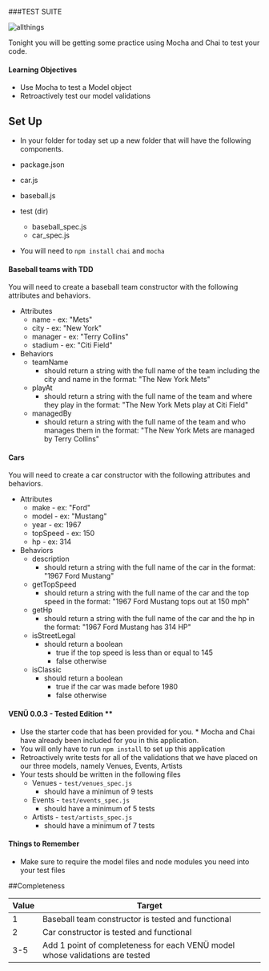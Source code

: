 ###TEST SUITE 

![allthings](http://sci8.com/wp-content/uploads/2014/10/test-all-the-things.jpg)

Tonight you will be getting some practice using Mocha and Chai to test your code. 


#### Learning Objectives

- Use Mocha to test a Model object
- Retroactively test our model validations


## Set Up 

* In your folder for today set up a new folder that will have the following components. 
 * package.json
 * car.js
 * baseball.js
 * test (dir)
    * baseball_spec.js
    * car_spec.js

* You will need to `npm install` `chai` and `mocha` 

#### Baseball teams with TDD

You will need to create a baseball team constructor with the following attributes and behaviors.

* Attributes
  * name - ex: "Mets"
  * city - ex: "New York"
  * manager - ex: "Terry Collins"
  * stadium - ex: "Citi Field"
* Behaviors
  * teamName 
    * should return a string with the full name of the team including the city and name in the format: "The New York Mets"
  * playAt 
    * should return a string with the full name of the team and where they play in the format: "The New York Mets play at Citi Field"
  * managedBy
    * should return a string with the full name of the team and who manages them in the format: "The New York Mets are managed by Terry Collins"


#### Cars

You will need to create a car constructor with the following attributes and behaviors.

* Attributes
  * make - ex: "Ford"
  * model - ex: "Mustang"
  * year - ex: 1967
  * topSpeed - ex: 150
  * hp - ex: 314
* Behaviors
  * description
    * should return a string with the full name of the car in the format: "1967 Ford Mustang"
  * getTopSpeed 
    * should return a string with the full name of the car and the top speed in the format: "1967 Ford Mustang tops out at 150 mph"
  * getHp 
    * should return a string with the full name of the car and the hp in the format: "1967 Ford Mustang has 314 HP"
  * isStreetLegal 
    * should return a boolean
      * true if the top speed is less than or equal to 145
      * false otherwise
  * isClassic 
    * should return a boolean
      * true if the car was made before 1980
      * false otherwise

#### VENÜ 0.0.3 - Tested Edition **

* Use the starter code that has been provided for you. * Mocha and Chai have already been included for you in this application. 
* You will only have to run `npm install` to set up this application
* Retroactively write tests for all of the validations that we have placed on our three models, namely Venues, Events, Artists
* Your tests should be written in the following files
  * Venues - `test/venues_spec.js`
    * should have a minimun of 9 tests
  * Events - `test/events_spec.js`
    * should have a minimum of 5 tests
  * Artists - `test/artists_spec.js`
    * should have a minimum of 7 tests

#### Things to Remember

* Make sure to require the model files and node modules you need into your test files



##Completeness

| Value | Target |
| ----- | -------|
| 1   | Baseball team constructor is tested and functional|
| 2    | Car constructor is tested and functional |  
| 3-5   | Add 1 point of completeness for each VENÜ model whose validations are tested |









